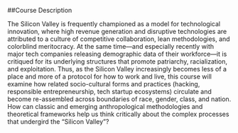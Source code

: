 ##Course Description

The Silicon Valley is frequently championed as a model for technological innovation, 
where high revenue generation and disruptive technologies are attributed to a culture of 
competitive collaboration, lean methodologies, and colorblind meritocracy. At the same
time—and especially recently with major tech companies releasing demographic data of
their workforce—it is critiqued for its underlying structures that promote patriarchy, 
racialization, and exploitation. Thus, as the Silicon Valley increasingly becomes less of
a place and more of a protocol for how to work and live, this course will examine how 
related socio-cultural forms and practices (hacking, responsible entrepreneurship, tech 
startup ecosystems) circulate and become re-assembled across boundaries of race, gender,
class, and nation. How can classic and emerging anthropological methodologies and theoretical 
frameworks help us think critically about the complex processes that undergird the “Silicon Valley”?

